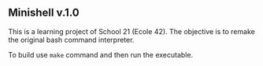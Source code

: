 ## Minishell v.1.0

This is a learning project of School 21 (Ecole 42). The objective is to remake the original bash command interpreter.

To build use ```make``` command and then run the executable.

